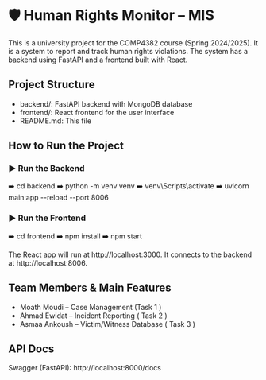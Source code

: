 # 🛡️ Human Rights Monitor – MIS
This is a university project for the COMP4382 course (Spring 2024/2025). It is a system to report and track human rights violations. The system has a backend using FastAPI and a frontend built with React.


## Project Structure
- backend/: FastAPI backend with MongoDB database  
- frontend/: React frontend for the user interface  
- README.md: This file


## How to Run the Project
### ▶️ Run the Backend
➡️ cd backend ➡️ python -m venv venv ➡️ venv\Scripts\activate ➡️ uvicorn main:app --reload --port 8006

### ▶️ Run the Frontend
➡️ cd frontend ➡️ npm install ➡️ npm start


The React app will run at http://localhost:3000.
It connects to the backend at http://localhost:8006.

## Team Members & Main Features

- Moath Moudi – Case Management (Task 1 )  
- Ahmad Ewidat – Incident Reporting ( Task 2 ) 
- Asmaa Ankoush – Victim/Witness Database ( Task 3 )

## API Docs
Swagger (FastAPI): http://localhost:8000/docs
